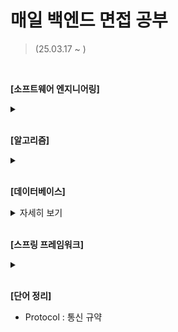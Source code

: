 # 매일 백엔드 면접 공부
> (25.03.17 ~ )
 
<br/>

**[소프트웨어 엔지니어링]**
<details>
 <summary></summary>
  <p>
  - 변수(Variable) : 하나의 값을 저장할 수 있는 메모리 번지에 붙혀진 이름
  - 싱글톤 패턴(Singleton)
  - 영속성(Persistence) 
  </p>
</details>

<br/>

**[알고리즘]**
<details>
 <summary></summary>
  <p>
  - Hash set : 
  - DP(Dynamic Programming) : 특정 범위까지의 값을 구하기 위해서 그것과 다른 범위까지의 값을 이용하여 효율적으로 값을 구하는 알고리즘 설계 기법
   
  </p>
</details>

<br/>

**[데이터베이스]**
<details>
 <summary>자세히 보기</summary>
  <p>
  - SQL(Structure Query Language) : 데이터에 대한 질의 언어
   
  </p>
</details>

<br>

**[스프링 프레임워크]**
<details>
 <summary></summary>
  <p>
   - JSON : 서버에서 클라이언트로 데이터를 보낼 때 사용하는 양식
   - JPA : 자바에서 RDB를 사용하는 방식을 정의한 인터페이스(ORM 프레임워크 추가로 선택해야 함). SQL이 아닌 자바 언어로 DB 조작 가능.
   - MyBatis : DB를 쉽게 다룰 수 있도록 도와주는 오픈 소스 ORM, 동적 쿼리 작성
   - ORM(Object Relational Mapping) : 객체와 RDB 간에 Data를 자동으로 매핑해주는 기술
   - HTTP Protocol : Stateless   
   - Templete Engine : 템플릿 양식과 특정 데이터 모델에 따른 입력 자료를 합성하여 결과 문서를 출력하는 소프트웨어
  </p>
</details>

<br>

**[단어 정리]**
- Protocol : 통신 규약
